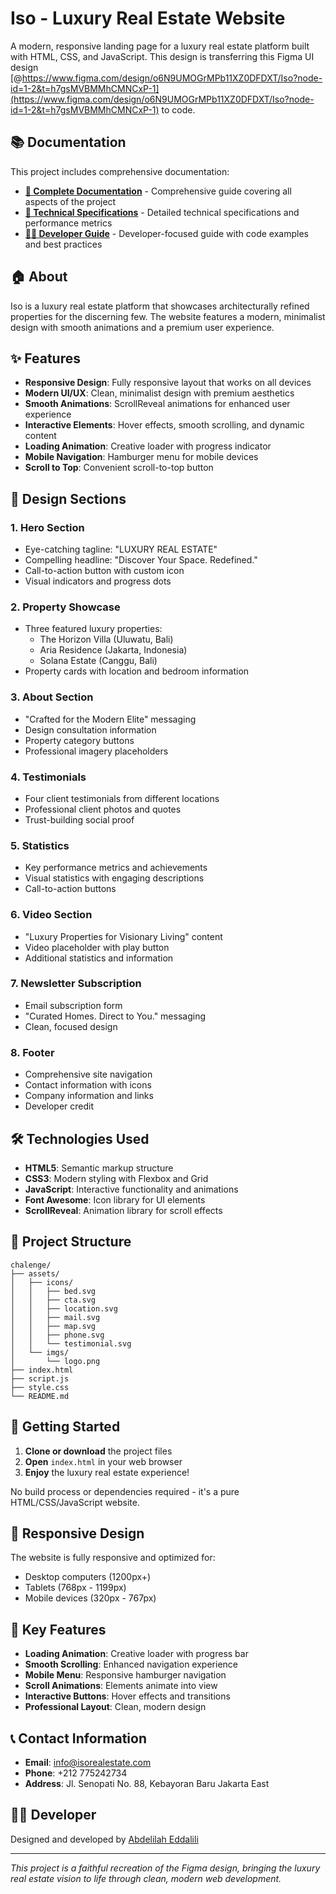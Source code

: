 # Iso - Luxury Real Estate Website

A modern, responsive landing page for a luxury real estate platform built with HTML, CSS, and JavaScript. This design is transferring this Figma UI design [@https://www.figma.com/design/o6N9UMOGrMPb11XZ0DFDXT/Iso?node-id=1-2&t=h7gsMVBMMhCMNCxP-1](https://www.figma.com/design/o6N9UMOGrMPb11XZ0DFDXT/Iso?node-id=1-2&t=h7gsMVBMMhCMNCxP-1) to code.

## 📚 Documentation

This project includes comprehensive documentation:

- **[📖 Complete Documentation](DOCUMENTATION.md)** - Comprehensive guide covering all aspects of the project
- **[🔧 Technical Specifications](TECHNICAL_SPECS.md)** - Detailed technical specifications and performance metrics
- **[👨‍💻 Developer Guide](DEVELOPER_GUIDE.md)** - Developer-focused guide with code examples and best practices

## 🏠 About

Iso is a luxury real estate platform that showcases architecturally refined properties for the discerning few. The website features a modern, minimalist design with smooth animations and a premium user experience.

## ✨ Features

- **Responsive Design**: Fully responsive layout that works on all devices
- **Modern UI/UX**: Clean, minimalist design with premium aesthetics
- **Smooth Animations**: ScrollReveal animations for enhanced user experience
- **Interactive Elements**: Hover effects, smooth scrolling, and dynamic content
- **Loading Animation**: Creative loader with progress indicator
- **Mobile Navigation**: Hamburger menu for mobile devices
- **Scroll to Top**: Convenient scroll-to-top button

## 🎨 Design Sections

### 1. **Hero Section**
- Eye-catching tagline: "LUXURY REAL ESTATE"
- Compelling headline: "Discover Your Space. Redefined."
- Call-to-action button with custom icon
- Visual indicators and progress dots

### 2. **Property Showcase**
- Three featured luxury properties:
  - The Horizon Villa (Uluwatu, Bali)
  - Aria Residence (Jakarta, Indonesia)
  - Solana Estate (Canggu, Bali)
- Property cards with location and bedroom information

### 3. **About Section**
- "Crafted for the Modern Elite" messaging
- Design consultation information
- Property category buttons
- Professional imagery placeholders

### 4. **Testimonials**
- Four client testimonials from different locations
- Professional client photos and quotes
- Trust-building social proof

### 5. **Statistics**
- Key performance metrics and achievements
- Visual statistics with engaging descriptions
- Call-to-action buttons

### 6. **Video Section**
- "Luxury Properties for Visionary Living" content
- Video placeholder with play button
- Additional statistics and information

### 7. **Newsletter Subscription**
- Email subscription form
- "Curated Homes. Direct to You." messaging
- Clean, focused design

### 8. **Footer**
- Comprehensive site navigation
- Contact information with icons
- Company information and links
- Developer credit

## 🛠️ Technologies Used

- **HTML5**: Semantic markup structure
- **CSS3**: Modern styling with Flexbox and Grid
- **JavaScript**: Interactive functionality and animations
- **Font Awesome**: Icon library for UI elements
- **ScrollReveal**: Animation library for scroll effects

## 📁 Project Structure

```
chalenge/
├── assets/
│   ├── icons/
│   │   ├── bed.svg
│   │   ├── cta.svg
│   │   ├── location.svg
│   │   ├── mail.svg
│   │   ├── map.svg
│   │   ├── phone.svg
│   │   └── testimonial.svg
│   └── imgs/
│       └── logo.png
├── index.html
├── script.js
├── style.css
└── README.md
```

## 🚀 Getting Started

1. **Clone or download** the project files
2. **Open** `index.html` in your web browser
3. **Enjoy** the luxury real estate experience!

No build process or dependencies required - it's a pure HTML/CSS/JavaScript website.

## 📱 Responsive Design

The website is fully responsive and optimized for:
- Desktop computers (1200px+)
- Tablets (768px - 1199px)
- Mobile devices (320px - 767px)

## 🎯 Key Features

- **Loading Animation**: Creative loader with progress bar
- **Smooth Scrolling**: Enhanced navigation experience
- **Mobile Menu**: Responsive hamburger navigation
- **Scroll Animations**: Elements animate into view
- **Interactive Buttons**: Hover effects and transitions
- **Professional Layout**: Clean, modern design

## 📞 Contact Information

- **Email**: info@isorealestate.com
- **Phone**: +212 775242734
- **Address**: Jl. Senopati No. 88, Kebayoran Baru Jakarta East

## 👨‍💻 Developer

Designed and developed by [Abdelilah Eddalili](http://abdelilah-edd.vercel.app)

---

*This project is a faithful recreation of the Figma design, bringing the luxury real estate vision to life through clean, modern web development.*

